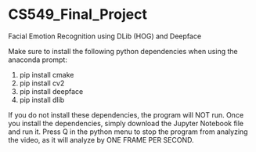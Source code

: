 # CS549_Final_Project
Facial Emotion Recognition using DLib (HOG) and Deepface

Make sure to install the following python dependencies when using the anaconda prompt:
1. pip install cmake
2. pip install cv2
3. pip install deepface
4. pip install dlib

If you do not install these dependencies, the program will NOT run.
Once you install the dependencies, simply download the Jupyter Notebook file and run it.
Press Q in the python menu to stop the program from analyzing the video, as it will analyze by ONE FRAME PER SECOND.

